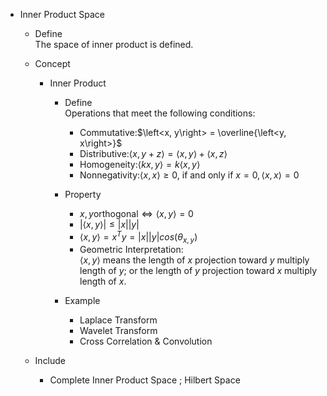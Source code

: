 * Inner Product Space
  - Define   
    The space of inner product is defined.

  - Concept
    * Inner Product
      - Define   
        Operations that meet the following conditions:
        - Commutative:$\left<x, y\right> = \overline{\left<y, x\right>}$
        - Distributive:$\left<x, y+z\right> = \left<x , y\right> + \left<x, z\right>$
        - Homogeneity:$\left<k x, y\right> = k \left<x, y\right>$
        - Nonnegativity:$\left<x,x\right> ≥ 0$, if and only if $x = 0, \left<x,x\right> = 0$

      - Property
        - $x, y \text{orthogonal} \Leftrightarrow \left<x,y\right> = 0$
        - $|\left<x, y\right>| ≤ |x| |y|$
        - $\left<x, y \right> = x^T y = |x| |y| cos(\theta_{x,y})$
        - Geometric Interpretation:  
          $\left<x, y \right>$ means the length of $x$ projection toward $y$ multiply length of $y$; or the length of $y$ projection toward $x$ multiply length of $x$.

      - Example
        * Laplace Transform
        * Wavelet Transform
        * Cross Correlation & Convolution

  - Include
    * Complete Inner Product Space ; Hilbert Space

